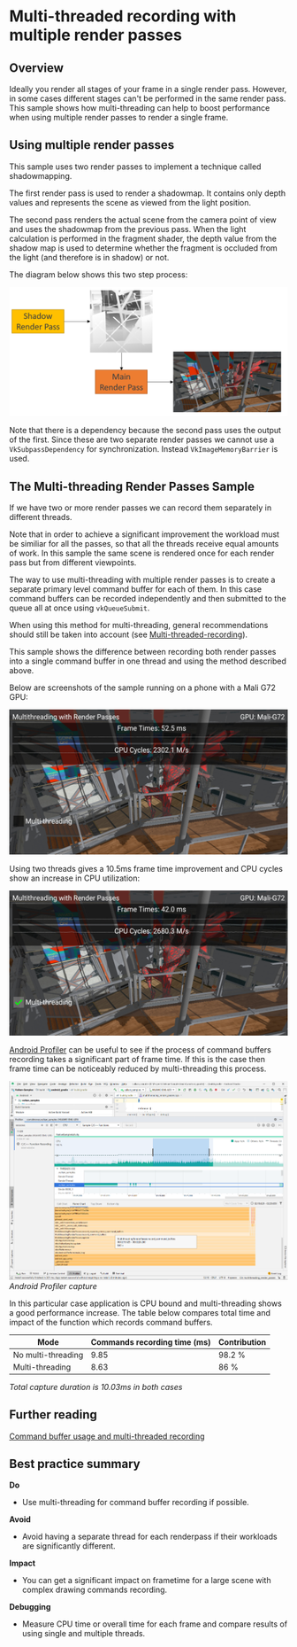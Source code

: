 <!--
- Copyright (c) 2020, Arm Limited and Contributors
-
- SPDX-License-Identifier: Apache-2.0
-
- Licensed under the Apache License, Version 2.0 the "License";
- you may not use this file except in compliance with the License.
- You may obtain a copy of the License at
-
-     http://www.apache.org/licenses/LICENSE-2.0
-
- Unless required by applicable law or agreed to in writing, software
- distributed under the License is distributed on an "AS IS" BASIS,
- WITHOUT WARRANTIES OR CONDITIONS OF ANY KIND, either express or implied.
- See the License for the specific language governing permissions and
- limitations under the License.
-
-->

# Multi-threaded recording with multiple render passes

## Overview

Ideally you render all stages of your frame in a single render pass. However, in some cases different stages can't be performed in the same render pass. This sample shows how multi-threading can help to boost performance when using multiple render passes to render a single frame. 

## Using multiple render passes

 This sample uses two render passes to implement a technique called shadowmapping. 

 The first render pass is used to render a shadowmap. It contains only depth values and represents the scene as viewed from the light position.

 The second pass renders the actual scene from the camera point of view and uses the shadowmap from the previous pass. When the light calculation is performed in the fragment shader, the depth value from the shadow map is used to determine whether the fragment is occluded from the light (and therefore is in shadow) or not.

 The diagram below shows this two step process:

![Render Passes Diagram](images/render_passes_diagram.png)

 Note that there is a dependency because the second pass uses the output of the first. Since these are two separate render passes we cannot use a ``VkSubpassDependency`` for synchronization. Instead ``VkImageMemoryBarrier`` is used.

## The Multi-threading Render Passes Sample

If we have two or more render passes we can record them separately in different threads. 

Note that in order to achieve a significant improvement the workload must be similiar for all the passes, so that all the threads receive equal amounts of work. In this sample the same scene is rendered once for each render pass but from different viewpoints. 

The way to use multi-threading with multiple render passes is to create a separate primary level command buffer for each of them. In this case command buffers can be recorded independently and then submitted to the queue all at once using ``vkQueueSubmit``.

When using this method for multi-threading, general recommendations should still be taken into account (see [Multi-threaded-recording](https://github.com/KhronosGroup/Vulkan-Samples/blob/master/samples/performance/command_buffer_usage/command_buffer_usage_tutorial.md#Multi-threaded-recording)).

This sample shows the difference between recording both render passes into a single command buffer in one thread and using the method described above.

Below are screenshots of the sample running on a phone with a Mali G72 GPU:

![Single Thread](images/multithreading_off.png)

Using two threads gives a 10.5ms frame time improvement and CPU cycles show an increase in CPU utilization:

![Primary Command Buffers](images/multithreading_on.png)

[Android Profiler](https://developer.android.com/studio/profile/android-profiler) can be useful to see if the process of command buffers recording takes a significant part of frame time. If this is the case then frame time can be noticeably reduced by multi-threading this process.

![Android Profiler Capture](images/android_profiler.png)
_Android Profiler capture_

In this particular case application is CPU bound and multi-threading shows a good performance increase. The table below compares total time and impact of the function which records command buffers.

Mode | Commands recording time (ms) | Contribution
---|---|---
No multi-threading | 9.85 | 98.2 %
Multi-threading | 8.63 | 86 %

_Total capture duration is 10.03ms in both cases_

## Further reading

[Command buffer usage and multi-threaded recording](../command_buffer_usage/command_buffer_usage_tutorial.md)

## Best practice summary

**Do**

* Use multi-threading for command buffer recording if possible.

**Avoid**

* Avoid having a separate thread for each renderpass if their workloads are significantly different.

**Impact**

* You can get a significant impact on frametime for a large scene with complex drawing commands recording.

**Debugging**

* Measure CPU time or overall time for each frame and compare results of using single and multiple threads.
